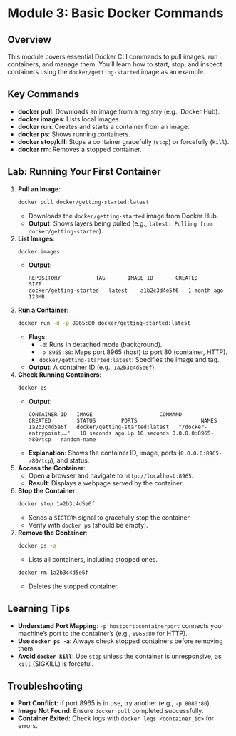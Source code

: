 # Module 3: Basic Docker Commands

## Overview
This module covers essential Docker CLI commands to pull images, run containers, and manage them. You’ll learn how to start, stop, and inspect containers using the `docker/getting-started` image as an example.

## Key Commands
- **docker pull**: Downloads an image from a registry (e.g., Docker Hub).
- **docker images**: Lists local images.
- **docker run**: Creates and starts a container from an image.
- **docker ps**: Shows running containers.
- **docker stop/kill**: Stops a container gracefully (`stop`) or forcefully (`kill`).
- **docker rm**: Removes a stopped container.

## Lab: Running Your First Container
1. **Pull an Image**:
   ```bash
   docker pull docker/getting-started:latest
   ```
   - Downloads the `docker/getting-started` image from Docker Hub.
   - **Output**: Shows layers being pulled (e.g., `latest: Pulling from docker/getting-started`).
2. **List Images**:
   ```bash
   docker images
   ```
   - **Output**:
     ```
     REPOSITORY           TAG       IMAGE ID       CREATED       SIZE
     docker/getting-started   latest    a1b2c3d4e5f6   1 month ago   123MB
     ```
3. **Run a Container**:
   ```bash
   docker run -d -p 8965:80 docker/getting-started:latest
   ```
   - **Flags**:
     - `-d`: Runs in detached mode (background).
     - `-p 8965:80`: Maps port 8965 (host) to port 80 (container, HTTP).
     - `docker/getting-started:latest`: Specifies the image and tag.
   - **Output**: A container ID (e.g., `1a2b3c4d5e6f`).
4. **Check Running Containers**:
   ```bash
   docker ps
   ```
   - **Output**:
     ```
     CONTAINER ID   IMAGE                     COMMAND                  CREATED        STATUS        PORTS                    NAMES
     1a2b3c4d5e6f   docker/getting-started:latest   "/docker-entrypoint.…"   10 seconds ago Up 10 seconds 0.0.0.0:8965->80/tcp   random-name
     ```
   - **Explanation**: Shows the container ID, image, ports (`0.0.0.0:8965->80/tcp`), and status.
5. **Access the Container**:
   - Open a browser and navigate to `http://localhost:8965`.
   - **Result**: Displays a webpage served by the container.
6. **Stop the Container**:
   ```bash
   docker stop 1a2b3c4d5e6f
   ```
   - Sends a `SIGTERM` signal to gracefully stop the container.
   - Verify with `docker ps` (should be empty).
7. **Remove the Container**:
   ```bash
   docker ps -a
   ```
   - Lists all containers, including stopped ones.
   ```bash
   docker rm 1a2b3c4d5e6f
   ```
   - Deletes the stopped container.

## Learning Tips
- **Understand Port Mapping**: `-p hostport:containerport` connects your machine’s port to the container’s (e.g., `8965:80` for HTTP).
- **Use `docker ps -a`**: Always check stopped containers before removing them.
- **Avoid `docker kill`**: Use `stop` unless the container is unresponsive, as `kill` (SIGKILL) is forceful.

## Troubleshooting
- **Port Conflict**: If port 8965 is in use, try another (e.g., `-p 8080:80`).
- **Image Not Found**: Ensure `docker pull` completed successfully.
- **Container Exited**: Check logs with `docker logs <container_id>` for errors.


